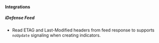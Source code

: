 #### Integrations
##### iDefense Feed
- Read ETAG and Last-Modified headers from feed response to supports `noUpdate` signaling when creating indicators.
